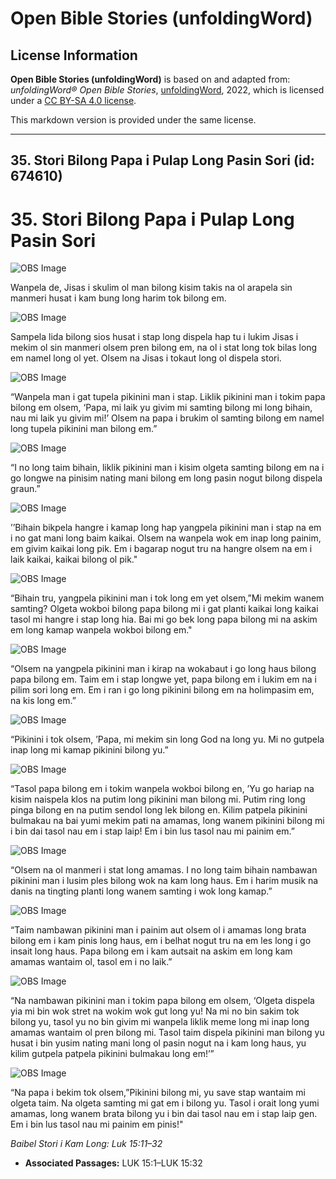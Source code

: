 # Open Bible Stories (unfoldingWord)

## License Information

**Open Bible Stories (unfoldingWord)** is based on and adapted from: _unfoldingWord® Open Bible Stories_, [unfoldingWord](https://unfoldingword.org/utw), 2022, which is licensed under a [CC BY-SA 4.0 license](https://creativecommons.org/licenses/by-sa/4.0/legalcode.en).

This markdown version is provided under the same license.



--------------------------------

## 35. Stori Bilong Papa i Pulap Long Pasin Sori (id: 674610)

35\. Stori Bilong Papa i Pulap Long Pasin Sori
==============================================

![OBS Image](https://cdn.door43.org/obs/jpg/360px/obs-en-35-01.jpg)

Wanpela de, Jisas i skulim ol man bilong kisim takis na ol arapela sin manmeri husat i kam bung long harim tok bilong em.

![OBS Image](https://cdn.door43.org/obs/jpg/360px/obs-en-35-02.jpg)

Sampela lida bilong sios husat i stap long dispela hap tu i lukim Jisas i mekim ol sin manmeri olsem pren bilong em, na ol i stat long tok bilas long em namel long ol yet. Olsem na Jisas i tokaut long ol dispela stori.

![OBS Image](https://cdn.door43.org/obs/jpg/360px/obs-en-35-03.jpg)

“Wanpela man i gat tupela pikinini man i stap. Liklik pikinini man i tokim papa bilong em olsem, ‘Papa, mi laik yu givim mi samting bilong mi long bihain, nau mi laik yu givim mi!’ Olsem na papa i brukim ol samting bilong em namel long tupela pikinini man bilong em.”

![OBS Image](https://cdn.door43.org/obs/jpg/360px/obs-en-35-04.jpg)

“I no long taim bihain, liklik pikinini man i kisim olgeta samting bilong em na i go longwe na pinisim nating mani bilong em long pasin nogut bilong dispela graun.”

![OBS Image](https://cdn.door43.org/obs/jpg/360px/obs-en-35-05.jpg)

’’Bihain bikpela hangre i kamap long hap yangpela pikinini man i stap na em i no gat mani long baim kaikai. Olsem na wanpela wok em inap long painim, em givim kaikai long pik. Em i bagarap nogut tru na hangre olsem na em i laik kaikai, kaikai bilong ol pik."

![OBS Image](https://cdn.door43.org/obs/jpg/360px/obs-en-35-06.jpg)

“Bihain tru, yangpela pikinini man i tok long em yet olsem,”Mi mekim wanem samting? Olgeta wokboi bilong papa bilong mi i gat planti kaikai long kaikai tasol mi hangre i stap long hia. Bai mi go bek long papa bilong mi na askim em long kamap wanpela wokboi bilong em."

![OBS Image](https://cdn.door43.org/obs/jpg/360px/obs-en-35-07.jpg)

“Olsem na yangpela pikinini man i kirap na wokabaut i go long haus bilong papa bilong em. Taim em i stap longwe yet, papa bilong em i lukim em na i pilim sori long em. Em i ran i go long pikinini bilong em na holimpasim em, na kis long em.”

![OBS Image](https://cdn.door43.org/obs/jpg/360px/obs-en-35-08.jpg)

“Pikinini i tok olsem, ’Papa, mi mekim sin long God na long yu. Mi no gutpela inap long mi kamap pikinini bilong yu.”

![OBS Image](https://cdn.door43.org/obs/jpg/360px/obs-en-35-09.jpg)

“Tasol papa bilong em i tokim wanpela wokboi bilong en, ’Yu go hariap na kisim naispela klos na putim long pikinini man bilong mi. Putim ring long pinga bilong en na putim sendol long lek bilong en. Kilim patpela pikinini bulmakau na bai yumi mekim pati na amamas, long wanem pikinini bilong mi i bin dai tasol nau em i stap laip! Em i bin lus tasol nau mi painim em.”

![OBS Image](https://cdn.door43.org/obs/jpg/360px/obs-en-35-10.jpg)

“Olsem na ol manmeri i stat long amamas. I no long taim bihain nambawan pikinini man i lusim ples bilong wok na kam long haus. Em i harim musik na danis na tingting planti long wanem samting i wok long kamap.”

![OBS Image](https://cdn.door43.org/obs/jpg/360px/obs-en-35-11.jpg)

“Taim nambawan pikinini man i painim aut olsem ol i amamas long brata bilong em i kam pinis long haus, em i belhat nogut tru na em les long i go insait long haus. Papa bilong em i kam autsait na askim em long kam amamas wantaim ol, tasol em i no laik.”

![OBS Image](https://cdn.door43.org/obs/jpg/360px/obs-en-35-12.jpg)

“Na nambawan pikinini man i tokim papa bilong em olsem, ‘Olgeta dispela yia mi bin wok stret na wokim wok gut long yu! Na mi no bin sakim tok bilong yu, tasol yu no bin givim mi wanpela liklik meme long mi inap long amamas wantaim ol pren bilong mi. Tasol taim dispela pikinini man bilong yu husat i bin yusim nating mani long ol pasin nogut na i kam long haus, yu kilim gutpela patpela pikinini bulmakau long em!’”

![OBS Image](https://cdn.door43.org/obs/jpg/360px/obs-en-35-13.jpg)

“Na papa i bekim tok olsem,”Pikinini bilong mi, yu save stap wantaim mi olgeta taim. Na olgeta samting mi gat em i bilong yu. Tasol i orait long yumi amamas, long wanem brata bilong yu i bin dai tasol nau em i stap laip gen. Em i bin lus tasol nau mi painim em pinis!"

*Baibel Stori i Kam Long: Luk 15:11–32*

* **Associated Passages:** LUK 15:1–LUK 15:32

